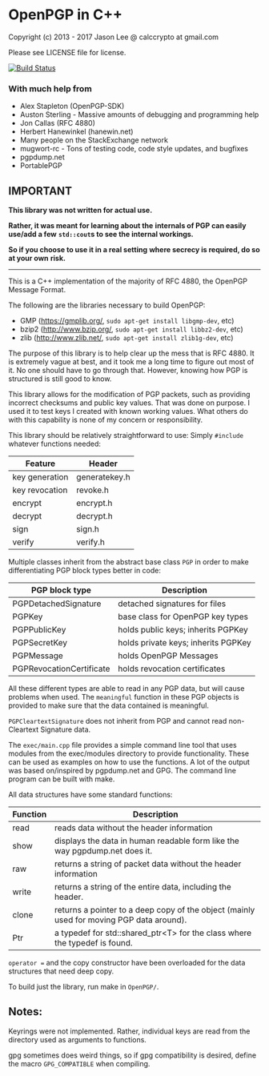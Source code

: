 # OpenPGP in C++

Copyright (c) 2013 - 2017 Jason Lee @ calccrypto at gmail.com

Please see LICENSE file for license.

[![Build Status](https://travis-ci.org/calccrypto/OpenPGP.svg?branch=master)](https://travis-ci.org/calccrypto/OpenPGP)

### With much help from

- Alex Stapleton (OpenPGP-SDK)
- Auston Sterling - Massive amounts of debugging and programming help
- Jon Callas (RFC 4880)
- Herbert Hanewinkel (hanewin.net)
- Many people on the StackExchange network
- mugwort-rc - Tons of testing code, code style updates, and bugfixes
- pgpdump.net
- PortablePGP

## IMPORTANT

**This library was not written for actual use.**

**Rather, it was meant for learning about the**
**internals of PGP can easily use/add a few**
**`std::cout`s to see the internal workings.**

**So if you choose to use it in a real setting**
**where secrecy is required, do so at your own**
**risk.**

--------------------------------------------------------------------------------

This is a C++ implementation of the majority of RFC 4880,
the OpenPGP Message Format.

The following are the libraries necessary to build OpenPGP:

- GMP (<https://gmplib.org/>, `sudo apt-get install libgmp-dev`, etc)
- bzip2 (<http://www.bzip.org/>, `sudo apt-get install libbz2-dev`, etc)
- zlib (<http://www.zlib.net/>, `sudo apt-get install zlib1g-dev`, etc)

The purpose of this library is to help clear up the mess that
is RFC 4880. It is extremely vague at best, and it took me
a long time to figure out most of it. No one should have to go
through that. However, knowing how PGP is structured is still
good to know.

This library allows for the modification of PGP packets, such
as providing incorrect checksums and public key values. That
was done on purpose. I used it to test keys I created with
known working values. What others do with this capability
is none of my concern or responsibility.

This library should be relatively straightforward to use:
Simply `#include` whatever functions needed:

 Feature        | Header
----------------|----------------
 key generation | generatekey.h
 key revocation | revoke.h
 encrypt        | encrypt.h
 decrypt        | decrypt.h
 sign           | sign.h
 verify         | verify.h

Multiple classes inherit from the abstract base class `PGP` in order
to make differentiating PGP block types better in code:

 PGP block type           | Description
--------------------------|-------------------------------------
 PGPDetachedSignature     | detached signatures for files
 PGPKey                   | base class for OpenPGP key types
 PGPPublicKey             | holds public keys; inherits PGPKey
 PGPSecretKey             | holds private keys; inherits PGPKey
 PGPMessage               | holds OpenPGP Messages
 PGPRevocationCertificate | holds revocation certificates

All these different types are able to read in any PGP data, but
will cause problems when used. The `meaningful` function in these
PGP objects is provided to make sure that the data contained is
meaningful.

`PGPCleartextSignature` does not inherit from PGP and cannot
read non-Cleartext Signature data.

The `exec/main.cpp` file provides a simple command line tool that
uses modules from the exec/modules directory to provide functionality.
These can be used as examples on how to use the functions. A lot
of the output was based on/inspired by pgpdump.net and GPG. The command
line program can be built with make.

All data structures have some standard functions:

Function | Description
---------|------------------------------------------
   read  | reads data without the header information
   show  | displays the data in human readable form like the way pgpdump.net does it.
   raw   | returns a string of packet data without the header information
   write | returns a string of the entire data, including the header.
   clone | returns a pointer to a deep copy of the object (mainly used for moving PGP data around).
   Ptr   | a typedef for std::shared_ptr&lt;T&gt; for the class where the typedef is found.

`operator =` and the copy constructor have been overloaded
for the data structures that need deep copy.

To build just the library, run make in `OpenPGP/`.

## Notes:

Keyrings were not implemented. Rather, individual keys are
read from the directory used as arguments to functions.

gpg sometimes does weird things, so if gpg compatibility is
desired, define the macro `GPG_COMPATIBLE` when compiling.